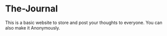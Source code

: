 # The-Journal
This is a basic website to store and post your thoughts to everyone. You can also make it Anonymously.
